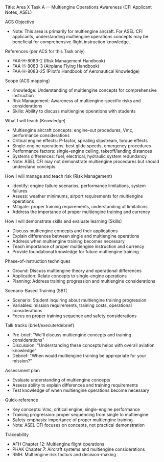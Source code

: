 Title: Area X Task A — Multiengine Operations Awareness (CFI Applicant Notes, ASEL)

ACS Objective
- Note: This area is primarily for multiengine aircraft. For ASEL CFI applicants, understanding multiengine operations concepts may be beneficial for comprehensive flight instruction knowledge.

References (per ACS for this Task only)
- FAA-H-8083-2 (Risk Management Handbook)
- FAA-H-8083-3 (Airplane Flying Handbook)
- FAA-H-8083-25 (Pilot's Handbook of Aeronautical Knowledge)

Scope (ACS mapping)
- Knowledge: Understanding of multiengine concepts for comprehensive instruction
- Risk Management: Awareness of multiengine-specific risks and considerations
- Skills: Ability to discuss multiengine operations with students

What I will teach (Knowledge)
- Multiengine aircraft concepts: engine-out procedures, Vmc, performance considerations
- Critical engine effects: P-factor, spiraling slipstream, torque effects
- Single-engine operations: best glide speeds, emergency procedures
- Performance factors: single-engine ceiling, takeoff/landing distances
- Systems differences: fuel, electrical, hydraulic system redundancy
- Note: ASEL CFI may not demonstrate multiengine procedures but should understand concepts

How I will manage and teach risk (Risk Management)
- Identify: engine failure scenarios, performance limitations, system failures
- Assess: weather minimums, airport requirements for multiengine operations
- Mitigate: proper training requirements, understanding of limitations
- Address the importance of proper multiengine training and currency

How I will demonstrate skills and evaluate learning (Skills)
- Discuss multiengine concepts and their applications
- Explain differences between single and multiengine operations
- Address when multiengine training becomes necessary
- Teach importance of proper multiengine instruction and currency
- Provide foundational knowledge for future multiengine training

Phase-of-instruction techniques
- Ground: Discuss multiengine theory and operational differences
- Application: Relate concepts to single-engine operations
- Planning: Address training progression and multiengine considerations

Scenario-Based Training (SBT)
- Scenario: Student inquiring about multiengine training progression
- Variables: mission requirements, training costs, operational considerations
- Focus on proper training sequence and safety considerations

Talk tracks (brief/execute/debrief)
- Pre-brief: "We'll discuss multiengine concepts and training considerations"
- Discussion: "Understanding these concepts helps with overall aviation knowledge"
- Debrief: "When would multiengine training be appropriate for your mission?"

Assessment plan
- Evaluate understanding of multiengine concepts
- Assess ability to explain differences and training requirements
- Test knowledge of when multiengine operations become necessary

Quick-reference
- Key concepts: Vmc, critical engine, single-engine performance
- Training progression: proper sequencing from single to multiengine
- Safety emphasis: importance of proper multiengine training
- Note: ASEL CFI focuses on concepts, not practical demonstration

Traceability
- AFH Chapter 12: Multiengine flight operations
- PHAK Chapter 7: Aircraft systems and multiengine considerations
- RMH: Multiengine risk factors and decision-making